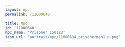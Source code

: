 ```yaml
---
layout: npc
permalink: /11000640

title: Npc
id: '11000640'
npc_name: 'Prisoner 150122'
icon_url: 'portrait/npc/11000634_prisonerman1_p.png'
---
```

